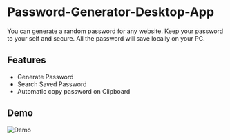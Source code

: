 # Password-Generator-Desktop-App

You can generate a random password for any website. Keep your password to your self and secure. All the password 
will save locally on your PC.


## Features
* Generate Password
* Search Saved Password
* Automatic copy password on Clipboard

## Demo
![Demo](https://github.com/kmhmubin/Password-Generator-Desktop-App/blob/master/password_generator_demo.gif)